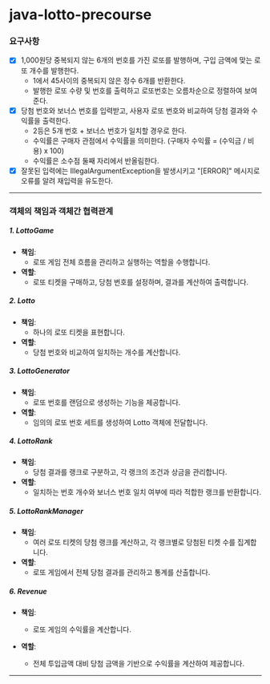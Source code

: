 # java-lotto-precourse


### 요구사항
- [x] 1,000원당 중복되지 않는 6개의 번호를 가진 로또를 발행하며, 구입 금액에 맞는 로또 개수를 발행한다.
  - 1에서 45사이의 중복되지 않은 정수 6개를 반환한다. 
  - 발행한 로또 수량 및 번호를 출력하고 로또번호는 오름차순으로 정렬하여 보여준다.
- [x] 당첨 번호와 보너스 번호를 입력받고, 사용자 로또 번호와 비교하여 당첨 결과와 수익률을 출력한다.
  - 2등은 5개 번호 + 보너스 번호가 일치할 경우로 한다.
  - 수익률은 구매자 관점에서 수익률을 의미한다. (구매자 수익률 = (수익금 / 비용) x 100)
  - 수익률은 소수점 둘째 자리에서 반올림한다. 
- [x] 잘못된 입력에는 IllegalArgumentException을 발생시키고 "[ERROR]" 메시지로 오류를 알려 재입력을 유도한다.
---

### 객체의 책임과 객체간 협력관계

##### 1. **LottoGame**
- **책임**:  
  - 로또 게임 전체 흐름을 관리하고 실행하는 역할을 수행합니다.
- **역할**:
  - 로또 티켓을 구매하고, 당첨 번호를 설정하며, 결과를 계산하여 출력합니다.

##### 2. **Lotto**
- **책임**:
  - 하나의 로또 티켓을 표현합니다.
- **역할**:
  - 당첨 번호와 비교하여 일치하는 개수를 계산합니다.

##### 3. **LottoGenerator**
- **책임**:
  - 로또 번호를 랜덤으로 생성하는 기능을 제공합니다.
- **역할**:
  - 임의의 로또 번호 세트를 생성하여 Lotto 객체에 전달합니다.

##### 4. **LottoRank**
- **책임**:
  - 당첨 결과를 랭크로 구분하고, 각 랭크의 조건과 상금을 관리합니다.
- **역할**:
  - 일치하는 번호 개수와 보너스 번호 일치 여부에 따라 적합한 랭크를 반환합니다.

##### 5. **LottoRankManager**
- **책임**:
  - 여러 로또 티켓의 당첨 랭크를 계산하고, 각 랭크별로 당첨된 티켓 수를 집계합니다.
- **역할**:
  - 로또 게임에서 전체 당첨 결과를 관리하고 통계를 산출합니다.

##### 6. **Revenue**
- **책임**:
  - 로또 게임의 수익률을 계산합니다.

- **역할**:
  - 전체 투입금액 대비 당첨 금액을 기반으로 수익률을 계산하여 제공합니다.

---


